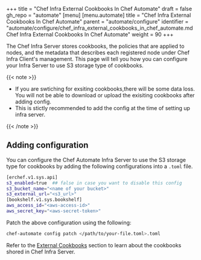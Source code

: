 +++
title = "Chef Infra External Cookbooks In Chef Automate"
draft = false
gh_repo = "automate"
[menu]
  [menu.automate]
    title = "Chef Infra External Cookbooks In Chef Automate"
    parent = "automate/configure"
    identifier = "automate/configure/chef_infra_external_cookbooks_in_chef_automate.md Chef Infra External Cookbooks In Chef Automate"
    weight = 90
+++

The Chef Infra Server stores cookbooks, the policies that are applied to nodes, and the metadata that describes each registered node under Chef Infra Client's management. This page will tell you how you can configure your Infra Server to use S3 storage type of cookbooks.

{{< note >}}

- If you are swtiching for exsiting cookbooks,there will be some data loss. You will not be able to download or upload the exisiting cookbooks after adding config.
- This is stictly recommended to add the config at the time of setting up infra server.

{{< /note >}}

## Adding configuration

You can configure the Chef Automate Infra Server to use the S3 storage type for cookbooks by adding the following configurations into a `.toml` file.

```bash
[erchef.v1.sys.api]
s3_enabled=true  ## false in case you want to disable this config
s3_bucket_name="<name of your bucket>"
s3_external_url="<s3_url>"
[bookshelf.v1.sys.bookshelf]
aws_access_id="<aws-access-id>"
aws_secret_key="<aws-secret-token>"
```

Patch the above configuration using the following:

```bash
chef-automate config patch </path/to/your-file.toml>.toml
```

Refer to the [External Cookbooks](https://docs.chef.io/server/#external-cookbooks) section to learn about the cookbooks shored in Chef Infra Server.

